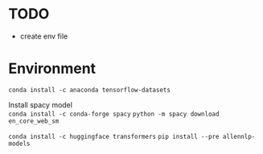 # TODO
* create env file

# Environment
`conda install -c anaconda tensorflow-datasets`

Install spacy model   
`conda install -c conda-forge spacy`
`python -m spacy download en_core_web_sm`

`conda install -c huggingface transformers`
`pip install --pre allennlp-models`
